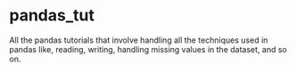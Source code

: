 # pandas_tut
All the pandas tutorials
that involve handling all the techniques used in pandas
like, reading, writing, handling missing values in the dataset, and so on.
